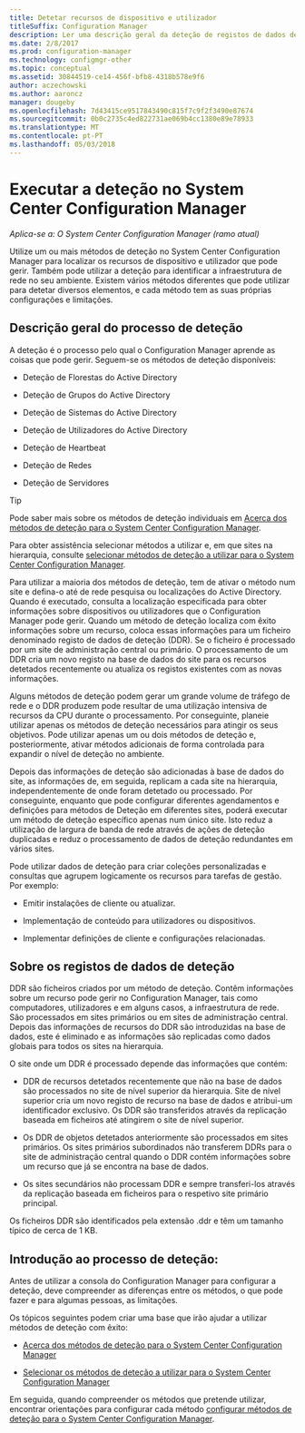 ```yaml
---
title: Detetar recursos de dispositivo e utilizador
titleSuffix: Configuration Manager
description: Ler uma descrição geral da deteção de registos de dados de deteção e o processo.
ms.date: 2/8/2017
ms.prod: configuration-manager
ms.technology: configmgr-other
ms.topic: conceptual
ms.assetid: 30844519-ce14-456f-bfb8-4318b578e9f6
author: aczechowski
ms.author: aaroncz
manager: dougeby
ms.openlocfilehash: 7d43415ce9517843490c815f7c9f2f3490e87674
ms.sourcegitcommit: 0b0c2735c4ed822731ae069b4cc1380e89e78933
ms.translationtype: MT
ms.contentlocale: pt-PT
ms.lasthandoff: 05/03/2018
---
```

# <a name="run-discovery-for-system-center-configuration-manager"></a>Executar a deteção no System Center Configuration Manager

*Aplica-se a: O System Center Configuration Manager (ramo atual)*

Utilize um ou mais métodos de deteção no System Center Configuration Manager para localizar os recursos de dispositivo e utilizador que pode gerir. Também pode utilizar a deteção para identificar a infraestrutura de rede no seu ambiente. Existem vários métodos diferentes que pode utilizar para detetar diversos elementos, e cada método tem as suas próprias configurações e limitações.  

## <a name="overview-of-discovery"></a>Descrição geral do processo de deteção  
 A deteção é o processo pelo qual o Configuration Manager aprende as coisas que pode gerir. Seguem-se os métodos de deteção disponíveis:  

-   Deteção de Florestas do Active Directory  

-   Deteção de Grupos do Active Directory  

-   Deteção de Sistemas do Active Directory  

-   Deteção de Utilizadores do Active Directory  

-   Deteção de Heartbeat  

-   Deteção de Redes  

-   Deteção de Servidores  

> [!TIP]  
>  Pode saber mais sobre os métodos de deteção individuais em [Acerca dos métodos de deteção para o System Center Configuration Manager](../../../../core/servers/deploy/configure/about-discovery-methods.md).  
>   
>  Para obter assistência selecionar métodos a utilizar e, em que sites na hierarquia, consulte [selecionar métodos de deteção a utilizar para o System Center Configuration Manager](../../../../core/servers/deploy/configure/select-discovery-methods-to-use.md).  

 Para utilizar a maioria dos métodos de deteção, tem de ativar o método num site e defina-o até de rede pesquisa ou localizações do Active Directory. Quando é executado, consulta a localização especificada para obter informações sobre dispositivos ou utilizadores que o Configuration Manager pode gerir. Quando um método de deteção localiza com êxito informações sobre um recurso, coloca essas informações para um ficheiro denominado registo de dados de deteção (DDR). Se o ficheiro é processado por um site de administração central ou primário. O processamento de um DDR cria um novo registo na base de dados do site para os recursos detetados recentemente ou atualiza os registos existentes com as novas informações.  

 Alguns métodos de deteção podem gerar um grande volume de tráfego de rede e o DDR produzem pode resultar de uma utilização intensiva de recursos da CPU durante o processamento. Por conseguinte, planeie utilizar apenas os métodos de deteção necessários para atingir os seus objetivos. Pode utilizar apenas um ou dois métodos de deteção e, posteriormente, ativar métodos adicionais de forma controlada para expandir o nível de deteção no ambiente.  

 Depois das informações de deteção são adicionadas à base de dados do site, as informações de, em seguida, replicam a cada site na hierarquia, independentemente de onde foram detetado ou processado. Por conseguinte, enquanto que pode configurar diferentes agendamentos e definições para métodos de Deteção em diferentes sites, poderá executar um método de deteção específico apenas num único site. Isto reduz a utilização de largura de banda de rede através de ações de deteção duplicadas e reduz o processamento de dados de deteção redundantes em vários sites.  

 Pode utilizar dados de deteção para criar coleções personalizadas e consultas que agrupem logicamente os recursos para tarefas de gestão. Por exemplo:  

-   Emitir instalações de cliente ou atualizar.  

-   Implementação de conteúdo para utilizadores ou dispositivos.  

-   Implementar definições de cliente e configurações relacionadas.

##  <a name="BKMK_DDRs"></a> Sobre os registos de dados de deteção  
 DDR são ficheiros criados por um método de deteção. Contêm informações sobre um recurso pode gerir no Configuration Manager, tais como computadores, utilizadores e em alguns casos, a infraestrutura de rede. São processados em sites primários ou em sites de administração central. Depois das informações de recursos do DDR são introduzidas na base de dados, este é eliminado e as informações são replicadas como dados globais para todos os sites na hierarquia.  

 O site onde um DDR é processado depende das informações que contém:  

-   DDR de recursos detetados recentemente que não na base de dados são processados no site de nível superior da hierarquia. Site de nível superior cria um novo registo de recurso na base de dados e atribui-um identificador exclusivo. Os DDR são transferidos através da replicação baseada em ficheiros até atingirem o site de nível superior.  

-   Os DDR de objetos detetados anteriormente são processados em sites primários. Os sites primários subordinados não transferem DDRs para o site de administração central quando o DDR contém informações sobre um recurso que já se encontra na base de dados.  

-   Os sites secundários não processam DDR e sempre transferi-los através da replicação baseada em ficheiros para o respetivo site primário principal.  

Os ficheiros DDR são identificados pela extensão .ddr e têm um tamanho típico de cerca de 1 KB.  

## <a name="get-started-with-discovery"></a>Introdução ao processo de deteção:  
 Antes de utilizar a consola do Configuration Manager para configurar a deteção, deve compreender as diferenças entre os métodos, o que pode fazer e para algumas pessoas, as limitações.  

Os tópicos seguintes podem criar uma base que irão ajudar a utilizar métodos de deteção com êxito:  

-   [Acerca dos métodos de deteção para o System Center Configuration Manager](../../../../core/servers/deploy/configure/about-discovery-methods.md)  

-   [Selecionar os métodos de deteção a utilizar para o System Center Configuration Manager](../../../../core/servers/deploy/configure/select-discovery-methods-to-use.md)  

Em seguida, quando compreender os métodos que pretende utilizar, encontrar orientações para configurar cada método [configurar métodos de deteção para o System Center Configuration Manager](../../../../core/servers/deploy/configure/configure-discovery-methods.md).  

